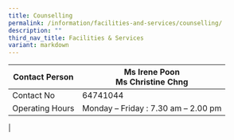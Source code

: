 ```yaml
---
title: Counselling
permalink: /information/facilities-and-services/counselling/
description: ""
third_nav_title: Facilities & Services
variant: markdown
---
```

| Contact Person | Ms Irene Poon<br>Ms Christine Chng |
|---|---|
| Contact No | 64741044 |
| Operating Hours | Monday – Friday : 7.30 am – 2.00 pm |
|